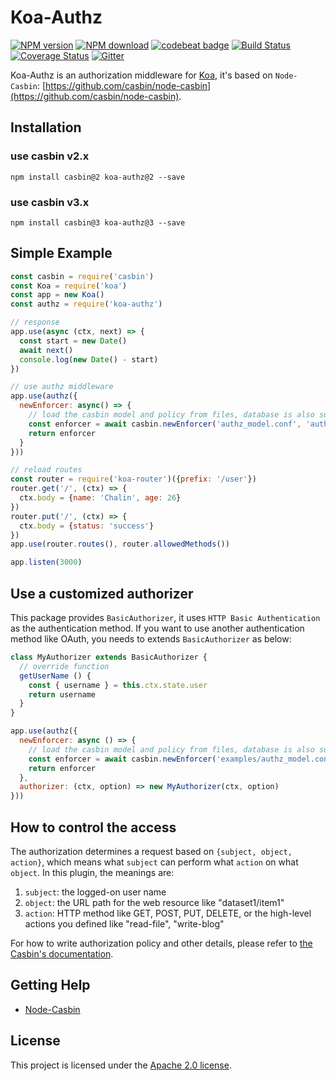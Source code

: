 Koa-Authz 
====
[![NPM version][npm-image]][npm-url]
[![NPM download][download-image]][download-url]
[![codebeat badge](https://codebeat.co/badges/9defa882-898c-4dcb-91a6-7e8f061ccaac)](https://codebeat.co/projects/github-com-node-casbin-koa-authz-master)
[![Build Status](https://travis-ci.org/node-casbin/koa-authz.svg?branch=master)](https://travis-ci.org/node-casbin/koa-authz)
[![Coverage Status](https://coveralls.io/repos/github/node-casbin/koa-authz/badge.svg?branch=master)](https://coveralls.io/github/node-casbin/koa-authz?branch=master)
[![Gitter](https://badges.gitter.im/Join%20Chat.svg)](https://gitter.im/casbin/lobby)

[npm-image]: https://img.shields.io/npm/v/koa-authz.svg?style=flat-square
[npm-url]: https://npmjs.org/package/koa-authz
[download-image]: https://img.shields.io/npm/dm/koa-authz.svg?style=flat-square
[download-url]: https://npmjs.org/package/koa-authz

Koa-Authz is an authorization middleware for [Koa](https://github.com/koajs/koa), it's based on ``Node-Casbin``: [https://github.com/casbin/node-casbin](https://github.com/casbin/node-casbin).

## Installation
### use casbin v2.x
```shell
npm install casbin@2 koa-authz@2 --save
```

### use casbin v3.x
```shell
npm install casbin@3 koa-authz@3 --save
```

## Simple Example

```js
const casbin = require('casbin')
const Koa = require('koa')
const app = new Koa()
const authz = require('koa-authz')

// response
app.use(async (ctx, next) => {
  const start = new Date()
  await next()
  console.log(new Date() - start)
})

// use authz middleware
app.use(authz({
  newEnforcer: async() => {
    // load the casbin model and policy from files, database is also supported.
    const enforcer = await casbin.newEnforcer('authz_model.conf', 'authz_policy.csv')
    return enforcer
  }
}))

// reload routes
const router = require('koa-router')({prefix: '/user'})
router.get('/', (ctx) => {
  ctx.body = {name: 'Chalin', age: 26}
})
router.put('/', (ctx) => {
  ctx.body = {status: 'success'}
})
app.use(router.routes(), router.allowedMethods())

app.listen(3000)
```

## Use a customized authorizer

This package provides ``BasicAuthorizer``, it uses ``HTTP Basic Authentication`` as the authentication method.
If you want to use another authentication method like OAuth, you needs to extends ``BasicAuthorizer`` as below:

```js
class MyAuthorizer extends BasicAuthorizer {
  // override function
  getUserName () {
    const { username } = this.ctx.state.user
    return username
  }
}

app.use(authz({
  newEnforcer: async () => {
    // load the casbin model and policy from files, database is also supported.
    const enforcer = await casbin.newEnforcer('examples/authz_model.conf', 'examples/authz_policy.csv')
    return enforcer
  },
  authorizer: (ctx, option) => new MyAuthorizer(ctx, option)
}))
```

## How to control the access

The authorization determines a request based on ``{subject, object, action}``, which means what ``subject`` can perform what ``action`` on what ``object``. In this plugin, the meanings are:

1. ``subject``: the logged-on user name
2. ``object``: the URL path for the web resource like "dataset1/item1"
3. ``action``: HTTP method like GET, POST, PUT, DELETE, or the high-level actions you defined like "read-file", "write-blog"


For how to write authorization policy and other details, please refer to [the Casbin's documentation](https://casbin.org).

## Getting Help

- [Node-Casbin](https://github.com/casbin/node-casbin)

## License

This project is licensed under the [Apache 2.0 license](LICENSE).

